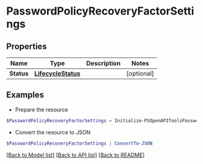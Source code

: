 # PasswordPolicyRecoveryFactorSettings
## Properties

Name | Type | Description | Notes
------------ | ------------- | ------------- | -------------
**Status** | [**LifecycleStatus**](LifecycleStatus.md) |  | [optional] 

## Examples

- Prepare the resource
```powershell
$PasswordPolicyRecoveryFactorSettings = Initialize-PSOpenAPIToolsPasswordPolicyRecoveryFactorSettings  -Status null
```

- Convert the resource to JSON
```powershell
$PasswordPolicyRecoveryFactorSettings | ConvertTo-JSON
```

[[Back to Model list]](../README.md#documentation-for-models) [[Back to API list]](../README.md#documentation-for-api-endpoints) [[Back to README]](../README.md)

